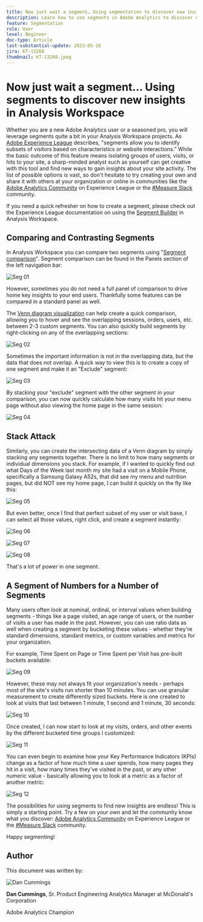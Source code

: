 ```yaml
---
title: Now just wait a segment… Using segmentation to discover new insights in Analysis Workspace
description: Learn how to use segments in Adobe Analytics to discover new insights from your Analysis Workspace visualizations and freeform tables.
feature: Segmentation
role: User
level: Beginner
doc-type: Article
last-substantial-update: 2023-05-16
jira: KT-13268
thumbnail: KT-13268.jpeg
---
```


# Now just wait a segment… Using segments to discover new insights in Analysis Workspace

Whether you are a new Adobe Analytics user or a seasoned pro, you will leverage segments quite a bit in your Analysis Workspace projects. As [Adobe Experience League](https://experienceleague.adobe.com/docs/analytics/components/segmentation/seg-overview.html?lang=en) describes, "segments allow you to identify subsets of visitors based on characteristics or website interactions." While the basic outcome of this feature means isolating groups of users, visits, or hits to your site, a sharp-minded analyst such as yourself can get creative with this tool and find new ways to gain insights about your site activity. The list of possible options is vast, so don't hesitate to try creating your own and share it with others at your organization or online in communities like the [Adobe Analytics Community](https://experienceleaguecommunities.adobe.com/t5/adobe-analytics/ct-p/adobe-analytics-community) on Experience League or the [#Measure Slack](https://www.measure.chat/) community.

If you need a quick refresher on how to create a segment, please check out the Experience League documentation on using the [Segment Builder](https://experienceleague.adobe.com/docs/analytics/components/segmentation/segmentation-workflow/seg-build.html?lang=en) in Analysis Workspace.

## Comparing and Contrasting Segments

In Analysis Workspace you can compare two segments using "[Segment comparison](https://experienceleague.adobe.com/docs/analytics/analyze/analysis-workspace/panels/segment-comparison/segment-comparison.html?lang=en)". Segment comparison can be found in the Panels section of the left navigation bar:

![Seg 01](assets/seg01.png)

However, sometimes you do not need a full panel of comparison to drive home key insights to your end users. Thankfully some features can be compared in a standard panel as well.

The [Venn diagram visualization](https://experienceleague.adobe.com/docs/analytics/analyze/analysis-workspace/visualizations/venn.html?lang=en) can help create a quick comparison, allowing you to hover and see the overlapping sessions, orders, users, etc. between 2-3 custom segments. You can also quickly build segments by right-clicking on any of the overlapping sections:

![Seg 02](assets/s02.png)

Sometimes the important information is not in the overlapping data, but the data that does not overlap. A quick way to view this is to create a copy of one segment and make it an "Exclude" segment:

![Seg 03](assets/s03.png)

By stacking your "exclude" segment with the other segment in your comparison, you can now quickly calculate how many visits hit your menu page without also viewing the home page in the same session:

![Seg 04](assets/s04.png)

## Stack Attack

Similarly, you can create the intersecting data of a Venn diagram by simply stacking any segments together. There is no limit to how many segments or individual dimensions you stack. For example, if I wanted to quickly find out what Days of the Week last month my site had a visit on a Mobile Phone, specifically a Samsung Galaxy A52s, that did see my menu and nutrition pages, but did NOT see my home page, I can build it quickly on the fly like this:

![Seg 05](assets/s05.png)

But even better, once I find that perfect subset of my user or visit base, I can select all those values, right click, and create a segment instantly:

![Seg 06](assets/s06.png)

![Seg 07](assets/s07.png)

![Seg 08](assets/s08.png)

That's a lot of power in one segment.

## A Segment of Numbers for a Number of Segments

Many users often look at nominal, ordinal, or interval values when building segments - things like a page visited, an age range of users, or the number of visits a user has made in the past. However, you can use ratio data as well when creating a segment by bucketing these values - whether they're standard dimensions, standard metrics, or custom variables and metrics for your organization.

For example, Time Spent on Page or Time Spent per Visit has pre-built buckets available:

![Seg 09](assets/s09.png)

However, these may not always fit your organization's needs - perhaps most of the site's visits run shorter than 10 minutes. You can use granular measurement to create differently sized buckets. Here is one created to look at visits that last between 1 minute, 1 second and 1 minute, 30 seconds:

![Seg 10](assets/s10.png)

Once created, I can now start to look at my visits, orders, and other events by the different bucketed time groups I customized:

![Seg 11](assets/s11.png)

You can even begin to examine how your Key Performance Indicators (KPIs) change as a factor of how much time a user spends, how many pages they hit in a visit, how many times they've visited in the past, or any other numeric value - basically allowing you to look at a metric as a factor of another metric:

![Seg 12](assets/s12.png)

The possibilities for using segments to find new insights are endless! This is simply a starting point. Try a few on your own and let the community know what you discover: [Adobe Analytics Community](https://experienceleaguecommunities.adobe.com/t5/adobe-analytics/ct-p/adobe-analytics-community) on Experience League or the [#Measure Slack](https://www.measure.chat/) community.

Happy segmenting!

## Author

This document was written by:

![Dan Cummings](assets/seg13.png)

**Dan Cummings**, Sr. Product Engineering Analytics Manager at McDonald's Corporation

Adobe Analytics Champion

